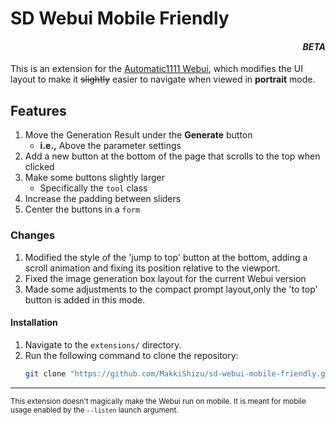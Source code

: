 ﻿# SD Webui Mobile Friendly 
<h4 align="right"><i>BETA</i></h4>

This is an extension for the [Automatic1111 Webui](https://github.com/AUTOMATIC1111/stable-diffusion-webui), which modifies the UI layout to make it ~~slightly~~ easier to navigate when viewed in **portrait** mode.

## Features
1. Move the Generation Result under the **Generate** button
    - **i.e.,** Above the parameter settings
2. Add a new button at the bottom of the page that scrolls to the top when clicked
3. Make some buttons slightly larger
    - Specifically the `tool` class
4. Increase the padding between sliders
5. Center the buttons in a `form`

### Changes
1. Modified the style of the 'jump to top' button at the bottom, adding a scroll animation and fixing its position relative to the viewport.
2. Fixed the image generation box layout for the current Webui version
3. Made some adjustments to the compact prompt layout,only the 'to top' button is added in this mode.

#### Installation
1. Navigate to the `extensions/` directory.
2. Run the following command to clone the repository:
    ```bash
    git clone "https://github.com/MakkiShizu/sd-webui-mobile-friendly.git"
    ```

<hr>

<sup>This extension doesn't magically make the Webui run on mobile. It is meant for mobile usage enabled by the `--listen` launch argument.</sup>